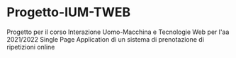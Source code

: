 # Progetto-IUM-TWEB
Progetto per il corso Interazione Uomo-Macchina e Tecnologie Web per l'aa 2021/2022
Single Page Application di un sistema di prenotazione di ripetizioni online
